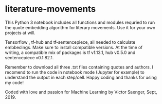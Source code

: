 # literature-movements

This Python 3 notebook includes all functions and modules requried to run the quote embedding algorithm for literary movements. 
Use it for your own projects at will. 

Tensorflow , tf-hub and tf-sentencepiece, all needed to calculate embbedings.
Make sure to install compatible versions. At the time of writing, a compatible mix of packages is tf v1.13.1,
hub v0.5.0 and sentencepiece v0.1.82.1.

Remember to download all three .txt files containing quotes and authors. I recomend to run the code in notebook mode (Jupyter for example) to understand the output in each step/cell.
Happy coding and thanks for using my code!

Coded with love and passion for Machine Learning by Victor Saenger, Sept, 2019.
